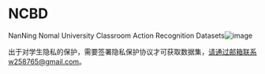 # NCBD
NanNing Nomal University Classroom Action Recognition Datasets![image](https://user-images.githubusercontent.com/43713316/189020829-61b9a831-b934-4c79-ac2f-7583bb874331.png)


出于对学生隐私的保护，需要签署隐私保护协议才可获取数据集，请通过邮箱联系w258765@gmail.com。

